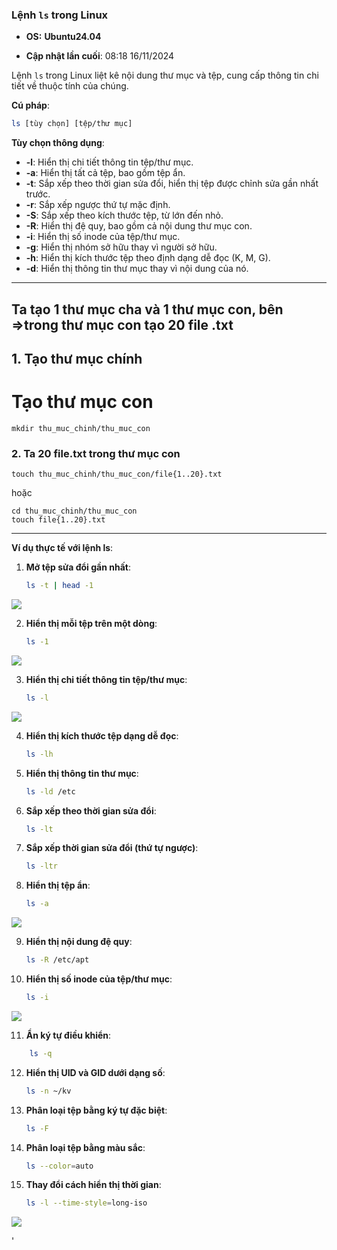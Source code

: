 ### Lệnh `ls` trong Linux  
- **OS:** **Ubuntu24.04**

- **Cập nhật lần cuối**: 08:18 16/11/2024

Lệnh `ls` trong Linux liệt kê nội dung thư mục và tệp, cung cấp thông tin chi tiết về thuộc tính của chúng.  

**Cú pháp**:  
```bash  
ls [tùy chọn] [tệp/thư mục]  
```  

**Tùy chọn thông dụng**:  
- **-l**: Hiển thị chi tiết thông tin tệp/thư mục.  
- **-a**: Hiển thị tất cả tệp, bao gồm tệp ẩn.  
- **-t**: Sắp xếp theo thời gian sửa đổi, hiển thị tệp được chỉnh sửa gần nhất trước.  
- **-r**: Sắp xếp ngược thứ tự mặc định.  
- **-S**: Sắp xếp theo kích thước tệp, từ lớn đến nhỏ.  
- **-R**: Hiển thị đệ quy, bao gồm cả nội dung thư mục con.  
- **-i**: Hiển thị số inode của tệp/thư mục.  
- **-g**: Hiển thị nhóm sở hữu thay vì người sở hữu.  
- **-h**: Hiển thị kích thước tệp theo định dạng dễ đọc (K, M, G).  
- **-d**: Hiển thị thông tin thư mục thay vì nội dung của nó.  
---
## Ta tạo 1 thư mục cha và 1 thư mục con, bên =>trong thư mục con tạo 20 file .txt

## 1. Tạo thư mục chính
# Tạo thư mục con
```
mkdir thu_muc_chinh/thu_muc_con
```
### 2. Ta 20 file.txt trong thư mục con
```
touch thu_muc_chinh/thu_muc_con/file{1..20}.txt
```  
  hoặc 
```
cd thu_muc_chinh/thu_muc_con
touch file{1..20}.txt
```

---
**Ví dụ thực tế với lệnh ls**:  

1. **Mở tệp sửa đổi gần nhất**:  
   ```bash  
   ls -t | head -1  
   ```  
![](https://img001.prntscr.com/file/img001/OzErcKeWTIapZZAfsl_i9Q.png)

2. **Hiển thị mỗi tệp trên một dòng**:  
   ```bash  
   ls -1  
   ```  
![](https://img001.prntscr.com/file/img001/E04COpiFSTGde_UMV7VWyg.png)

3. **Hiển thị chi tiết thông tin tệp/thư mục**:  
   ```bash  
   ls -l  
   ```  
![](https://img001.prntscr.com/file/img001/rvgTimggRL2BuH4__XJChA.png)

4. **Hiển thị kích thước tệp dạng dễ đọc**:  
   ```bash  
   ls -lh  
   ```  

5. **Hiển thị thông tin thư mục**:  
   ```bash  
   ls -ld /etc  
   ```  

6. **Sắp xếp theo thời gian sửa đổi**:  
   ```bash  
   ls -lt  
   ```  

7. **Sắp xếp thời gian sửa đổi (thứ tự ngược)**:  
   ```bash  
   ls -ltr  
   ```  

8. **Hiển thị tệp ẩn**:  
   ```bash  
   ls -a  
   ```  
![](https://img001.prntscr.com/file/img001/KXm6iQyARTG4AgjbazQo0g.png)

9. **Hiển thị nội dung đệ quy**:  
   ```bash  
   ls -R /etc/apt  
   ```  

10. **Hiển thị số inode của tệp/thư mục**:  
    ```bash  
    ls -i  
    ```  
 ![](https://img001.prntscr.com/file/img001/FycMGFGsRvmvnVPUByygGA.png)

11. **Ẩn ký tự điều khiển**:  
```bash   
    ls -q  
```
12. **Hiển thị UID và GID dưới dạng số**:  
    ```bash  
    ls -n ~/kv  
    ```  

13. **Phân loại tệp bằng ký tự đặc biệt**:  
    ```bash  
    ls -F  
    ```  

14. **Phân loại tệp bằng màu sắc**:  
    ```bash  
    ls --color=auto  
    ```  

15. **Thay đổi cách hiển thị thời gian**:  
    ```bash  
    ls -l --time-style=long-iso  
    ```
![](https://img001.prntscr.com/file/img001/k1-2E3ubQWiVuQlzn9wskw.png)

'



